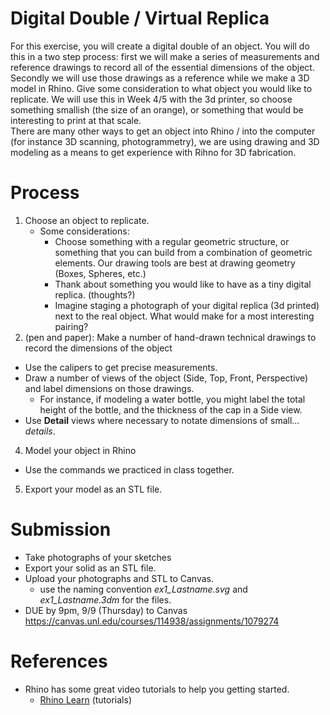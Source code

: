 # Digital Double / Virtual Replica

For this exercise, you will create a digital double of an object. You will do this in a two step process: first we will make a series of measurements and reference drawings to record all of the essential dimensions of the object. Secondly we will use those drawings as a reference while we make a 3D model in Rhino. Give some consideration to what object you would like to replicate. We will use this in Week 4/5 with the 3d printer, so choose something smallish (the size of an orange), or something that would be interesting to print at that scale. 
<br>
There are many other ways to get an object into Rhino / into the computer (for instance 3D scanning, photogrammetry), we are using drawing and 3D modeling as a means to get experience with Rihno for 3D fabrication.

# Process
1. Choose an object to replicate. 
   - Some considerations: 
     - Choose something with a regular geometric structure, or something that you can build from a combination of geometric elements. Our drawing tools are best at drawing geometry (Boxes, Spheres, etc.)
     - Thank about something you would like to have as a tiny digital replica. (thoughts?) 
     - Imagine staging a photograph of your digital replica (3d printed) next to the real object. What would make for a most interesting pairing?
3. (pen and paper): Make a number of hand-drawn technical drawings to record the dimensions of the object
  - Use the calipers to get precise measurements. 
  - Draw a number of views of the object (Side, Top, Front, Perspective) and label dimensions on those drawings. 
    - For instance, if modeling a water bottle, you might label the total height of the bottle, and the thickness of the cap in a Side view.
  - Use __Detail__ views where necessary to notate dimensions of small... _details_.
4. Model your object in Rhino
  - Use the commands we practiced in class together.
5. Export your model as an STL file.

# Submission
- Take photographs of your sketches
- Export your solid as an STL file.
- Upload your photographs and STL to Canvas.
  - use the naming convention _ex1_Lastname.svg_ and _ex1_Lastname.3dm_ for the files.
- DUE by 9pm, 9/9 (Thursday) to Canvas https://canvas.unl.edu/courses/114938/assignments/1079274

# References
- Rhino has some great video tutorials to help you getting started. 
  - [Rhino Learn](https://www.rhino3d.com/learn/?keyword=kind:%20rhino_win) (tutorials)

